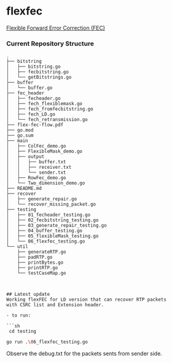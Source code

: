 # flexfec
[Flexible Forward Error Correction (FEC)](https://datatracker.ietf.org/doc/html/draft-ietf-payload-flexible-fec-scheme#section-1.1.7)

### Current Repository Structure
```
.
├── bitstring
│   ├── bitstring.go
│   ├── fecbitstring.go
│   └── getBitstrings.go
├── buffer
│   └── buffer.go
├── fec_header
│   ├── fecheader.go
│   ├── fech_flexiblemask.go
│   ├── fech_fromfecbitstring.go
│   ├── fech_LD.go
│   └── fech_retransmission.go
├── flex-fec-flow.pdf
├── go.mod
├── go.sum
├── main
│   ├── ColFec_demo.go
│   ├── FlexibleMask_demo.go
│   ├── output
│   │   ├── buffer.txt
│   │   ├── receiver.txt
│   │   └── sender.txt
│   ├── RowFec_demo.go
│   └── Two_dimension_demo.go
├── README.md
├── recover
│   ├── generate_repair.go
│   └── recover_missing_packet.go
├── testing
│   ├── 01_fecheader_testing.go
│   ├── 02_fecbitstring_testing.go
│   ├── 03_generate_repair_testing.go
│   ├── 04_buffer_testing.go
│   ├── 05_flexibleMask_testing.go
│   └── 06_flexfec_testing.go
└── util
    ├── generateRTP.go
    ├── padRTP.go
    ├── printBytes.go
    ├── printRTP.go
    └── testCaseMap.go



## Latest update
Working flexFEC for LD version that can recover RTP packets
with CSRC list and Extension header.

- to run:

```sh
 cd testing
```

```sh
go run .\06_flexfec_testing.go
```

Observe the debug.txt for the packets sents from sender side.
